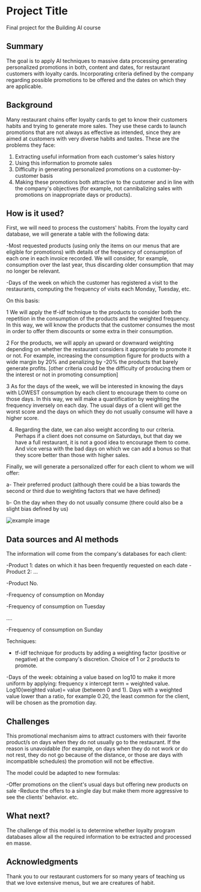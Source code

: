 # Project Title

Final project for the Building AI course

## Summary

The goal is to apply AI techniques to massive data processing generating personalized promotions in both, content and dates, for restaurant customers with loyalty cards. Incorporating criteria defined by the company regarding possible promotions to be offered and the dates on which they are applicable.

## Background

Many restaurant chains offer loyalty cards to get to know their customers habits and trying to generate more sales. They use these cards to launch promotions that are not always as effective as intended, since they are aimed at customers with very diverse habits and tastes. These are the problems they face:

1. Extracting useful information from each customer's sales history
2. Using this information to promote sales
3. Difficulty in generating personalized promotions on a customer-by-customer basis
4. Making these promotions both attractive to the customer and in line with the company's objectives (for example, not cannibalizing sales with promotions on inappropriate days or products).


## How is it used?

First, we will need to process the customers' habits. From the loyalty card database, we will generate a table with the following data:

-Most requested products (using only the items on our menus that are eligible for promotions) with details of the frequency of consumption of each one in each invoice recorded. We will consider, for example, consumption over the last year, thus discarding older consumption that may no longer be relevant.

-Days of the week on which the customer has registered a visit to the restaurants, computing the frequency of visits each Monday, Tuesday, etc.

On this basis:

1 We will apply the tf-idf technique to the products to consider both the repetition in the consumption of the products and the weighted frequency. In this way, we will know the products that the customer consumes the most in order to offer them discounts or some extra in their consumption.

2 For the products, we will apply an upward or downward weighting depending on whether the restaurant considers it appropriate to promote it or not. For example, increasing the consumption figure for products with a wide margin by 20% and penalizing by -20% the products that barely generate profits. [other criteria could be the difficulty of producing them or the interest or not in promoting consumption]

3 As for the days of the week, we will be interested in knowing the days with LOWEST consumption by each client to encourage them to come on those days. In this way, we will make a quantification by weighting the frequency inversely on each day. The usual days of a client will get the worst score and the days on which they do not usually consume will have a higher score.

4. Regarding the date, we can also weight according to our criteria. Perhaps if a client does not consume on Saturdays, but that day we have a full restaurant, it is not a good idea to encourage them to come. And vice versa with the bad days on which we can add a bonus so that they score better than those with higher sales.

Finally, we will generate a personalized offer for each client to whom we will offer:

a- Their preferred product (although there could be a bias towards the second or third due to weighting factors that we have defined)

b- On the day when they do not usually consume (there could also be a slight bias defined by us)

![example image](/promotionai.png)


## Data sources and AI methods

The information will come from the company's databases for each client:

-Product 1: dates on which it has been frequently requested on each date
-Product 2: ...

-Product No.

-Frequency of consumption on Monday

-Frequency of consumption on Tuesday

....

-Frequency of consumption on Sunday

Techniques:

- tf-idf technique for products by adding a weighting factor (positive or negative) at the company's discretion. Choice of 1 or 2 products to promote.

-Days of the week: obtaining a value based on log10 to make it more uniform by applying: frequency x intercept term = weighted value. Log10(weighted value)= value (between 0 and 1). Days with a weighted value lower than a ratio, for example 0.20, the least common for the client, will be chosen as the promotion day.

## Challenges

This promotional mechanism aims to attract customers with their favorite product/s on days when they do not usually go to the restaurant.
If the reason is unavoidable (for example, on days when they do not work or do not rest, they do not go because of the distance, or those are days with incompatible schedules) the promotion will not be effective.

The model could be adapted to new formulas:

-Offer promotions on the client's usual days but offering new products on sale
-Reduce the offers to a single day but make them more aggressive to see the clients' behavior.
etc.

## What next?

The challenge of this model is to determine whether loyalty program databases allow all the required information to be extracted and processed en masse.


## Acknowledgments

Thank you to our restaurant customers for so many years of teaching us that we love extensive menus, but we are creatures of habit.

